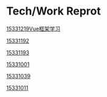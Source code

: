 # Tech/Work Reprot

[15331219Vue框架学习](https://github.com/lqAsuna/Vue_learning)

[15331192]()

[15331193]()

[15331001]()

[15331039]()

[15331011]()
